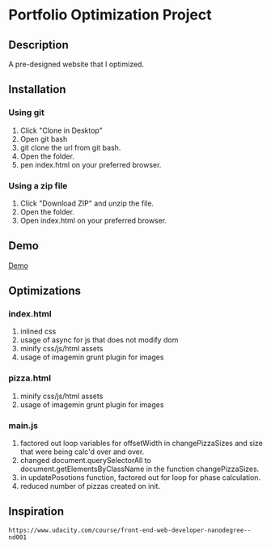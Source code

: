 # Portfolio Optimization Project

## Description
A pre-designed website that I optimized.

## Installation

### Using git

1. Click "Clone in Desktop" 
2. Open git bash
3. git clone the url from git bash.
4. Open the folder.
5. pen index.html on your preferred browser.

### Using a zip file

1. Click "Download ZIP" and unzip the file.
2. Open the folder.
3. Open index.html on your preferred browser.

## Demo
[Demo](https://jchaplin2.github.io/frontend-nanodegree-mobile-portfolio/)

## Optimizations

### index.html
1. inlined css
2. usage of async for js that does not modify dom
3. minify css/js/html assets
4. usage of imagemin grunt plugin for images

### pizza.html
1. minify css/js/html assets
2. usage of imagemin grunt plugin for images

### main.js
1. factored out loop variables for offsetWidth in changePizzaSizes and size that were being calc'd over and over.
2. changed document.querySelectorAll to document.getElementsByClassName in the function changePizzaSizes.
3. in updatePosotions function, factored out for loop for phase calculation.
4. reduced number of pizzas created on init.

## Inspiration
	https://www.udacity.com/course/front-end-web-developer-nanodegree--nd001